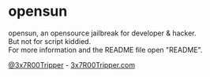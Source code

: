 opensun
=======

opensun, an opensource jailbreak for developer & hacker.<br>
But not for script kiddied.<br>
For more information and the README file open "README".<br>

<a href="https://twitter.com/3x7R00Tripper">@3x7R00Tripper</a> - <a href="http://3x7R00Tripper.com">3x7R00Tripper.com</a>
